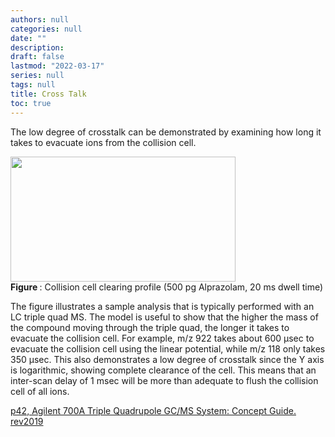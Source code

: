 ```yaml
---
authors: null
categories: null
date: ""
description: 
draft: false
lastmod: "2022-03-17"
series: null
tags: null
title: Cross Talk
toc: true
---
```




<!--more-->

The low degree of crosstalk can be demonstrated by examining how long it takes to evacuate ions from the collision cell.   

<img width ="360" height= "200" src = "/docs/images/Screenshot 2022-03-17 173421.png"/>
<figcaption><b>Figure </b>: Collision cell clearing profile (500 pg Alprazolam, 20 ms dwell time)</figcaption>

The figure illustrates a sample analysis that is typically performed with an LC triple quad MS. The model is useful to show that the higher the mass of the compound moving through the triple quad, the longer it takes to evacuate the collision cell. For example, m/z 922 takes about 600 μsec to evacuate the collision cell using the linear potential, while m/z 118 only takes 350 μsec. This also demonstrates a low degree of crosstalk since the Y axis is logarithmic, showing complete clearance of the cell. This means that an inter-scan delay of 1 msec will be more than adequate to flush the collision cell of all ions.

[p42, Agilent 700A Triple Quadrupole GC/MS System: Concept Guide. rev2019](https://www.agilent.com/cs/library/usermanuals/public/user-manual-tq-gc-ms-7000-7010-series-concepts-guide-g7003-90052-en-agilent.pdf)
